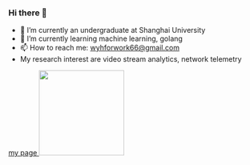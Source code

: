 ### Hi there 👋
- 🔭 I’m currently an undergraduate at Shanghai University
- 🌱 I’m currently learning machine learning, golang
- 📫 How to reach me: wyhforwork66@gmail.com
- My research interest are video stream analytics, network telemetry
<div align="left">
</span>
<span>
  <a href="https://wyhallenwu.github.io/wuyuheng.github.io/" target="blank"> my page </a>
</span>
<span>
<img height="170px" src="https://github-readme-stats.vercel.app/api/top-langs/?username=wyhallenwu&layout=compact&langs_count=8" />
</span>
</div>


